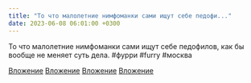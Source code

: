 ```yaml
---
title: "То что малолетние нимфоманки сами ищут себе педофи..."
date: 2023-06-08 06:01:00 +0300
---
```


То что малолетние нимфоманки сами ищут себе педофилов, как бы вообще не меняет суть дела.
#фурри #furry #москва


[Вложение](/assets/vk_photos/2/OOmjfL1qOU0.jpg)
[Вложение](/assets/vk_photos/2/eAM8UPVHrvU.jpg)
[Вложение](/assets/vk_photos/2/6OvXgD6ZriE.jpg)
[Вложение](/assets/vk_photos/3/erEmzbN8a5g.jpg)
